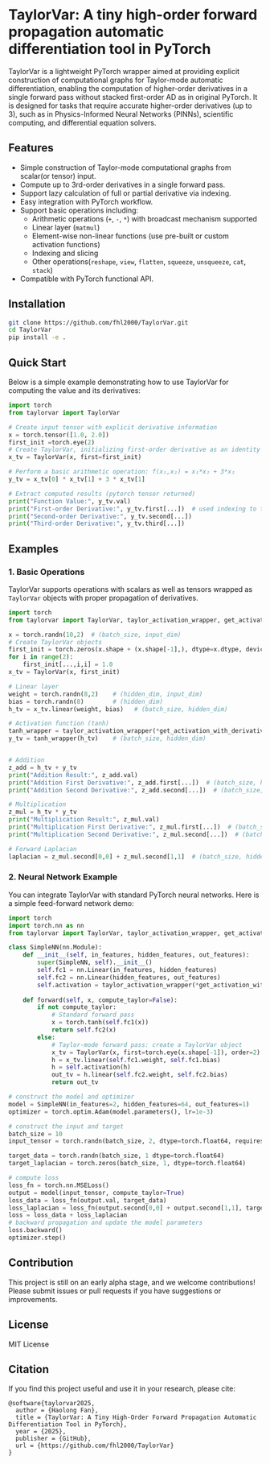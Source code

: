 # TaylorVar: A tiny high-order forward propagation automatic differentiation tool in PyTorch

TaylorVar is a lightweight PyTorch wrapper aimed at providing explicit construction of computational graphs for Taylor-mode automatic differentiation, enabling the computation of higher-order derivatives in a single forward pass without stacked first-order AD as in original PyTorch. It is designed for tasks that require accurate higher-order derivatives (up to 3), such as in Physics-Informed Neural Networks (PINNs), scientific computing, and differential equation solvers.


## Features
- Simple construction of Taylor-mode computational graphs from scalar(or tensor) input.
- Compute up to 3rd-order derivatives in a single forward pass.
- Support lazy calculation of full or partial derivative via indexing.
- Easy integration with PyTorch workflow.
- Support basic operations including:
    - Arithmetic operations (`+`, `-`, `*`) with broadcast mechanism supported
    - Linear layer (`matmul`)
    - Element-wise non-linear functions (use pre-built or custom activation functions)
    - Indexing and slicing
    - Other operations(`reshape`, `view`, `flatten`, `squeeze`, `unsqueeze`, `cat`, `stack`)
- Compatible with PyTorch functional API.


## Installation
```bash
git clone https://github.com/fhl2000/TaylorVar.git
cd TaylorVar
pip install -e .
```

## Quick Start
Below is a simple example demonstrating how to use TaylorVar for computing the value and its derivatives:

```python
import torch
from taylorvar import TaylorVar

# Create input tensor with explicit derivative information
x = torch.tensor([1.0, 2.0])
first_init =torch.eye(2)
# Create TaylorVar, initializing first-order derivative as an identity matrix
x_tv = TaylorVar(x, first=first_init)

# Perform a basic arithmetic operation: f(x₁,x₂) = x₁*x₂ + 3*x₂
y_tv = x_tv[0] * x_tv[1] + 3 * x_tv[1]

# Extract computed results (pytorch tensor returned)
print("Function Value:", y_tv.val)
print("First-order Derivative:", y_tv.first[...])  # used indexing to trigger lazy calculation
print("Second-order Derivative:", y_tv.second[...])
print("Third-order Derivative:", y_tv.third[...])
```

## Examples

### 1. Basic Operations
TaylorVar supports operations with scalars as well as tensors wrapped as `TaylorVar` objects with proper propagation of derivatives.

```python
import torch
from taylorvar import TaylorVar, taylor_activation_wrapper, get_activation_with_derivatives

x = torch.randn(10,2)  # (batch_size, input_dim)
# Create TaylorVar objects
first_init = torch.zeros(x.shape + (x.shape[-1],), dtype=x.dtype, device=x.device)
for i in range(2):
    first_init[...,i,i] = 1.0
x_tv = TaylorVar(x, first_init)

# Linear layer
weight = torch.randn(8,2)    # (hidden_dim, input_dim)
bias = torch.randn(8)        # (hidden_dim)
h_tv = x_tv.linear(weight, bias)   # (batch_size, hidden_dim)

# Activation function (tanh)
tanh_wrapper = taylor_activation_wrapper(*get_activation_with_derivatives('tanh'))
y_tv = tanh_wrapper(h_tv)    # (batch_size, hidden_dim)


# Addition
z_add = h_tv + y_tv
print("Addition Result:", z_add.val)
print("Addition First Derivative:", z_add.first[...])  # (batch_size, hidden_dim, input_dim)  # per-sample Jacobian
print("Addition Second Derivative:", z_add.second[...])  # (batch_size, hidden_dim, input_dim, input_dim)  # per-sample Hessian

# Multiplication
z_mul = h_tv * y_tv
print("Multiplication Result:", z_mul.val)
print("Multiplication First Derivative:", z_mul.first[...])  # (batch_size, hidden_dim, input_dim) 
print("Multiplication Second Derivative:", z_mul.second[...])  # (batch_size, hidden_dim, input_dim, input_dim)

# Forward Laplacian 
laplacian = z_mul.second[0,0] + z_mul.second[1,1]  # (batch_size, hidden_dim), partial calculation of derivatives via indexing

```

### 2. Neural Network Example

You can integrate TaylorVar with standard PyTorch neural networks. Here is a simple feed-forward network demo:

```python
import torch
import torch.nn as nn
from taylorvar import TaylorVar, taylor_activation_wrapper, get_activation_with_derivatives

class SimpleNN(nn.Module):
    def __init__(self, in_features, hidden_features, out_features):
        super(SimpleNN, self).__init__()
        self.fc1 = nn.Linear(in_features, hidden_features)
        self.fc2 = nn.Linear(hidden_features, out_features)
        self.activation = taylor_activation_wrapper(*get_activation_with_derivatives('tanh'))
    
    def forward(self, x, compute_taylor=False):
        if not compute_taylor:
            # Standard forward pass
            x = torch.tanh(self.fc1(x))
            return self.fc2(x)
        else:
            # Taylor-mode forward pass: create a TaylorVar object
            x_tv = TaylorVar(x, first=torch.eye(x.shape[-1]), order=2)
            h = x_tv.linear(self.fc1.weight, self.fc1.bias)
            h = self.activation(h)
            out_tv = h.linear(self.fc2.weight, self.fc2.bias)
            return out_tv

# construct the model and optimizer
model = SimpleNN(in_features=2, hidden_features=64, out_features=1)
optimizer = torch.optim.Adam(model.parameters(), lr=1e-3)

# construct the input and target
batch_size = 10
input_tensor = torch.randn(batch_size, 2, dtype=torch.float64, requires_grad=True)

target_data = torch.randn(batch_size, 1 dtype=torch.float64)
target_laplacian = torch.zeros(batch_size, 1, dtype=torch.float64)

# compute loss
loss_fn = torch.nn.MSELoss()
output = model(input_tensor, compute_taylor=True)
loss_data = loss_fn(output.val, target_data)
loss_laplacian = loss_fn(output.second[0,0] + output.second[1,1], target_laplacian)
loss = loss_data + loss_laplacian
# backward propagation and update the model parameters
loss.backward()
optimizer.step()
```


## Contribution

This project is still on an early alpha stage, and we welcome contributions! Please submit issues or pull requests if you have suggestions or improvements.

## License

MIT License

## Citation

If you find this project useful and use it in your research, please cite:

```
@software{taylorvar2025,
  author = {Haolong Fan},
  title = {TaylorVar: A Tiny High-Order Forward Propagation Automatic Differentiation Tool in PyTorch},
  year = {2025},
  publisher = {GitHub},
  url = {https://github.com/fhl2000/TaylorVar}
}
```
